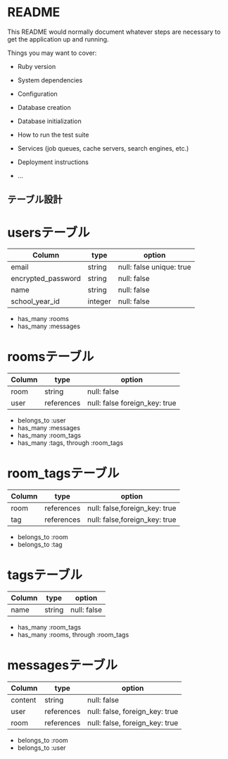 # README

This README would normally document whatever steps are necessary to get the
application up and running.

Things you may want to cover:

* Ruby version

* System dependencies

* Configuration

* Database creation

* Database initialization

* How to run the test suite

* Services (job queues, cache servers, search engines, etc.)

* Deployment instructions

* ...

## テーブル設計 ###

# usersテーブル

| Column             | type     | option                   |
| ------------------ | -------- | ------------------------ |
| email              | string   | null: false unique: true |
| encrypted_password | string   | null: false              |
| name               | string   | null: false              |
| school_year_id     | integer  | null: false              |

- has_many :rooms
- has_many :messages

# roomsテーブル

| Column     | type          | option                        |
| ---------- | ------------- | ----------------------------- |
| room       | string        | null: false                   |
| user       | references    | null: false foreign_key: true |


- belongs_to :user
- has_many :messages
- has_many :room_tags
- has_many :tags, through :room_tags


# room_tagsテーブル

| Column             | type       | option                        |
| ------------------ | ---------- | ----------------------------- |
| room               | references | null: false,foreign_key: true |
| tag                | references | null: false,foreign_key: true |

- belongs_to :room
- belongs_to :tag

# tagsテーブル

| Column        | type          | option                         |
| ------------- | ------------- | ------------------------------ |
| name          | string        | null: false                    |

- has_many :room_tags
- has_many :rooms, through :room_tags

# messagesテーブル

| Column        | type          | option                         |
| ------------- | ------------- | ------------------------------ |
| content       | string        | null: false                    |
| user          | references    | null: false, foreign_key: true |
| room          | references    | null: false, foreign_key: true |

- belongs_to :room
- belongs_to :user
